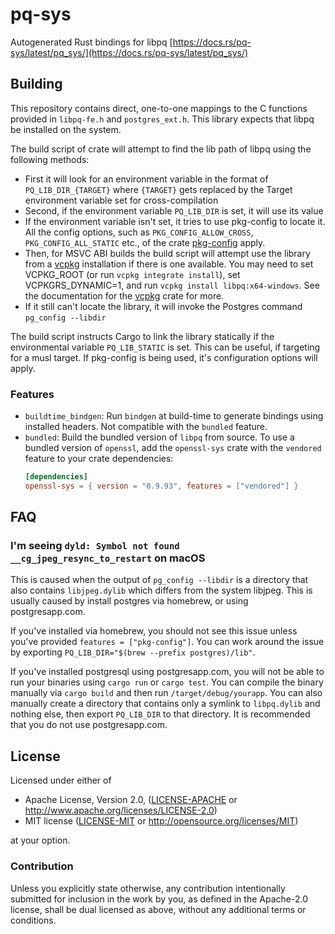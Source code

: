 pq-sys
======

Autogenerated Rust bindings for libpq [https://docs.rs/pq-sys/latest/pq_sys/](https://docs.rs/pq-sys/latest/pq_sys/)

Building
--------

This repository contains direct, one-to-one mappings to the C functions provided
in `libpq-fe.h` and `postgres_ext.h`. This library expects that libpq be
installed on the system.

The build script of crate will attempt to find the lib path of libpq using the
following methods:

* First it will look for an environment variable in the format of `PQ_LIB_DIR_{TARGET}`
where `{TARGET}` gets replaced by the Target environment variable set for cross-compilation
* Second, if the environment variable `PQ_LIB_DIR` is set, it will use its value
* If the environment variable isn't set, it tries to use pkg-config to locate it.
All the config options, such as `PKG_CONFIG_ALLOW_CROSS`, `PKG_CONFIG_ALL_STATIC`
etc., of the crate [pkg-config](https://docs.rs/pkg-config/)
apply.
* Then, for MSVC ABI builds the build script will attempt use the library from a
[vcpkg](https://github.com/Microsoft/vcpkg) installation if there is one available.
You may need to set VCPKG_ROOT (or run `vcpkg integrate install`), set VCPKGRS_DYNAMIC=1, and run
`vcpkg install libpq:x64-windows`. See the documentation for the [vcpkg](https://docs.rs/vcpkg/) crate for more.
* If it still can't locate the library, it will invoke the Postgres command
`pg_config --libdir`

The build script instructs Cargo to link the library statically if the environmental
variable `PQ_LIB_STATIC` is set. This can be useful, if targeting for a musl target.
If pkg-config is being used, it's configuration options will apply.

### Features

* `buildtime_bindgen`: Run `bindgen` at build-time to generate bindings using installed headers. Not compatible with the `bundled` feature.
* `bundled`: Build the bundled version of `libpq` from source.
  To use a bundled version of `openssl`, add the `openssl-sys` crate with the `vendored` feature to your crate dependencies:
  ```toml
  [dependencies]
  openssl-sys = { version = "0.9.93", features = ["vendored"] }
  ```

## FAQ

### I'm seeing `dyld: Symbol not found __cg_jpeg_resync_to_restart` on macOS

This is caused when the output of `pg_config --libdir` is a directory that also
contains `libjpeg.dylib` which differs from the system libjpeg. This is usually
caused by install postgres via homebrew, or using postgresapp.com.

If you've installed via homebrew, you should not see this issue unless you've
provided `features = ["pkg-config"]`. You can work around the issue by exporting
`PQ_LIB_DIR="$(brew --prefix postgres)/lib"`.

If you've installed postgresql using postgresapp.com, you will not be able to
run your binaries using `cargo run` or `cargo test`. You can compile the binary
manually via `cargo build` and then run `/target/debug/yourapp`. You can also
manually create a directory that contains only a symlink to `libpq.dylib` and
nothing else, then export `PQ_LIB_DIR` to that directory. It is recommended that
you do not use postgresapp.com.

## License

Licensed under either of

 * Apache License, Version 2.0, ([LICENSE-APACHE](LICENSE-APACHE) or
   http://www.apache.org/licenses/LICENSE-2.0)
 * MIT license ([LICENSE-MIT](LICENSE-MIT) or
   http://opensource.org/licenses/MIT)

at your option.

### Contribution

Unless you explicitly state otherwise, any contribution intentionally submitted
for inclusion in the work by you, as defined in the Apache-2.0 license, shall be
dual licensed as above, without any additional terms or conditions.
